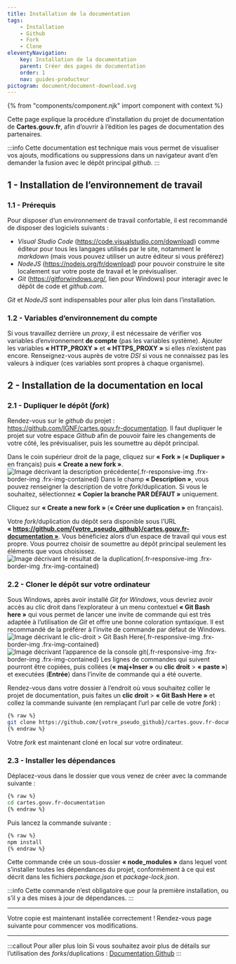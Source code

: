 ```yaml
---
title: Installation de la documentation
tags:
    - Installation
    - Github
    - Fork
    - Clone
eleventyNavigation:
    key: Installation de la documentation
    parent: Créer des pages de documentation
    order: 1
    nav: guides-producteur
pictogram: document/document-download.svg
---
```


{% from "components/component.njk" import component with context %}

Cette page explique la procédure d’installation du projet de documentation de **Cartes.gouv.fr**, afin d’ouvrir à l’édition les pages de documentation des partenaires.

:::info
Cette documentation est technique mais vous permet de visualiser vos ajouts, modifications ou suppressions dans un navigateur avant d’en demander la fusion avec le dépôt principal _github_.
:::

## 1 - Installation de l’environnement de travail

### 1.1 - Prérequis

Pour disposer d’un environnement de travail confortable, il est recommandé de disposer des logiciels suivants :

- _Visual Studio Code_ (<a href="https://code.visualstudio.com/download" target="_blank" rel="noopener noreferrer" title="https://code.visualstudio.com/download - ouvre une nouvelle fenêtre">https://code.visualstudio.com/download</a>) comme éditeur pour tous les langages utilisés par le site, notamment le _markdown_ (mais vous pouvez utiliser un autre éditeur si vous préférez)
- _NodeJS_ (<a href="https://nodejs.org/fr/download" target="_blank" rel="noopener noreferrer" title="https://nodejs.org/fr/download - ouvre une nouvelle fenêtre">https://nodejs.org/fr/download</a>) pour pouvoir construire le site localement sur votre poste de travail et le prévisualiser.
- _Git_ (<a href="https://gitforwindows.org/" target="_blank" rel="noopener noreferrer" title="https://gitforwindows.org/ - ouvre une nouvelle fenêtre">https://gitforwindows.org/</a>, lien pour Windows) pour interagir avec le dépôt de code et _github.com_.

_Git_ et _NodeJS_ sont indispensables pour aller plus loin dans l’installation.

### 1.2 - Variables d’environnement du compte

Si vous travaillez derrière un _proxy_, il est nécessaire de vérifier vos variables d’environnement **de compte** (pas les variables système). Ajouter les variables **« HTTP_PROXY »** et **« HTTPS_PROXY »** si elles n’existent pas encore. Renseignez-vous auprès de votre _DSI_ si vous ne connaissez pas les valeurs à indiquer (ces variables sont propres à chaque organisme).

## 2 - Installation de la documentation en local

### 2.1 - Dupliquer le dépôt (_fork_)

Rendez-vous sur le _github_ du projet : <a href="https://github.com/IGNF/cartes.gouv.fr-documentation" target="_blank" rel="noopener noreferrer" title="https://github.com/IGNF/cartes.gouv.fr-documentation - ouvre une nouvelle fenêtre">https://github.com/IGNF/cartes.gouv.fr-documentation</a>. Il faut dupliquer le projet sur votre espace _Github_ afin de pouvoir faire les changements de votre côté, les prévisualiser, puis les soumettre au dépôt principal.

Dans le coin supérieur droit de la page, cliquez sur **« Fork »** (**« Dupliquer »** en français) puis **« Create a new fork »**.
![Image décrivant la description précédente](/img/guides-producteur/creer-des-pages-de-documentation/installation-documentation/01_Dupliquer-le-depot.png){.fr-responsive-img .frx-border-img .frx-img-contained}
Dans le champ **« Description »**, vous pouvez renseigner la description de votre _fork_/duplication. Si vous le souhaitez, sélectionnez **« Copier la branche PAR DÉFAUT »** uniquement.

Cliquez sur **« Create a new fork »** (**« Créer une duplication »** en français).

Votre _fork_/duplication du dépôt sera disponible sous l’URL **« https://github.com/{votre_pseudo_github}/cartes.gouv.fr-documentation »**. Vous bénéficiez alors d’un espace de travail qui vous est propre. Vous pourrez choisir de soumettre au dépôt principal seulement les éléments que vous choisissez.
![Image décrivant le résultat de la duplication](/img/guides-producteur/creer-des-pages-de-documentation/installation-documentation/02_Resultat-duplication.png){.fr-responsive-img .frx-border-img .frx-img-contained}

### 2.2 - Cloner le dépôt sur votre ordinateur

Sous Windows, après avoir installé _Git for Windows_, vous devriez avoir accès au clic droit dans l’explorateur à un menu contextuel **« Git Bash here »** qui vous permet de lancer une invite de commande qui est très adaptée à l’utilisation de _Git_ et offre une bonne coloration syntaxique. Il est recommandé de la préférer à l’invite de commande par défaut de Windows.
![Image décrivant le clic-droit > Git Bash Here](/img/guides-producteur/creer-des-pages-de-documentation/installation-documentation/03_Ouvrir-git-bash.png){.fr-responsive-img .frx-border-img .frx-img-contained}
![Image décrivant l’apparence de la console git](/img/guides-producteur/creer-des-pages-de-documentation/installation-documentation/04_Resultat-ouvrir-git-bash.png){.fr-responsive-img .frx-border-img .frx-img-contained}
Les lignes de commandes qui suivent pourront être copiées, puis collées (**« maj+Inser »** ou **clic droit** > **« paste »**) et executées (**Entrée**) dans l’invite de commande qui a été ouverte.

Rendez-vous dans votre dossier à l’endroit où vous souhaitez coller le projet de documentation, puis faites un **clic droit** > **« Git Bash Here »** et collez la commande suivante (en remplaçant l’url par celle de votre _fork_) :

```bash
{% raw %}
git clone https://github.com/{votre_pseudo_github}/cartes.gouv.fr-documentation
{% endraw %}
```

Votre _fork_ est maintenant cloné en local sur votre ordinateur.

### 2.3 - Installer les dépendances

Déplacez-vous dans le dossier que vous venez de créer avec la commande suivante :

```bash
{% raw %}
cd cartes.gouv.fr-documentation
{% endraw %}
```

Puis lancez la commande suivante :

```bash
{% raw %}
npm install
{% endraw %}
```

Cette commande crée un sous-dossier **« node_modules »** dans lequel vont s’installer toutes les dépendances du projet, conformément à ce qui est décrit dans les fichiers _package.json_ et _package-lock.json_.

:::info
Cette commande n’est obligatoire que pour la première installation, ou s’il y a des mises à jour de dépendances.
:::

---

Votre copie est maintenant installée correctement ! Rendez-vous page suivante pour commencer vos modifications.

---

:::callout Pour aller plus loin
Si vous souhaitez avoir plus de détails sur l’utilisation des _forks_/duplications :
<a href="https://docs.github.com/fr/pull-requests/collaborating-with-pull-requests/working-with-forks" target="_blank" rel="noopener noreferrer" title="Documentation Github - ouvre une nouvelle fenêtre">Documentation Github</a>
:::
